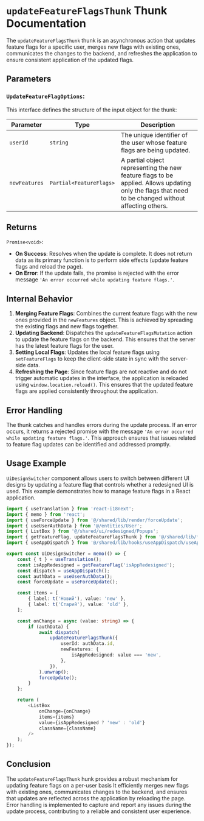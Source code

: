 #  `updateFeatureFlagsThunk` Thunk Documentation

The `updateFeatureFlagsThunk` thunk is an asynchronous action that updates feature flags for a specific user, merges new flags with existing ones, communicates the changes to the backend, and refreshes the application to ensure consistent application of the updated flags.

## Parameters

### `UpdateFeatureFlagOptions`:
This interface defines the structure of the input object for the thunk:

| Parameter  | Type                    | Description                                     |
|------------|-------------------------|-------------------------------------------------|
| `userId`   | `string`                | The unique identifier of the user whose feature flags are being updated. |
| `newFeatures` | `Partial<FeatureFlags>` | A partial object representing the new feature flags to be applied. Allows updating only the flags that need to be changed without affecting others.  |

## Returns

`Promise<void>`: 
- **On Success**: Resolves when the update is complete. It does not return data as its primary function is to perform side effects (update feature flags and reload the page).
- **On Error**: If the update fails, the promise is rejected with the error message `'An error occurred while updating feature flags.'`.



## Internal Behavior
1. **Merging Feature Flags**: Combines the current feature flags with the new ones provided in the `newFeatures` object. This is achieved by spreading the existing flags and new flags together.
2. **Updating Backend**: Dispatches the `updateFeatureFlagsMutation` action to update the feature flags on the backend. This ensures that the server has the latest feature flags for the user.
3. **Setting Local Flags**: Updates the local feature flags using `setFeatureFlags` to keep the client-side state in sync with the server-side data.
4. **Refreshing the Page**: Since feature flags are not reactive and do not trigger automatic updates in the interface, the application is reloaded using `window.location.reload()`. This ensures that the updated feature flags are applied consistently throughout the application.

## Error Handling

The thunk catches and handles errors during the update process. If an error occurs, it returns a rejected promise with the message `'An error occurred while updating feature flags.'`.
This approach ensures that issues related to feature flag updates can be identified and addressed promptly.

## Usage Example
`UiDesignSwitcher` component allows users to switch between different UI designs by updating a feature flag that controls whether a redesigned UI is used. This example demonstrates how to manage feature flags in a React application.

```typescript jsx
import { useTranslation } from 'react-i18next';
import { memo } from 'react';
import { useForceUpdate } from '@/shared/lib/render/forceUpdate';
import { useUserAuthData } from '@/entities/User';
import { ListBox } from '@/shared/ui/redesigned/Popups';
import { getFeatureFlag, updateFeatureFlagsThunk } from '@/shared/lib/features';
import { useAppDispatch } from '@/shared/lib/hooks/useAppDispatch/useAppDispatch';

export const UiDesignSwitcher = memo(() => {
    const { t } = useTranslation();
    const isAppRedesigned = getFeatureFlag('isAppRedesigned');
    const dispatch = useAppDispatch();
    const authData = useUserAuthData();
    const forceUpdate = useForceUpdate();

    const items = [
        { label: t('Новий'), value: 'new' },
        { label: t('Старий'), value: 'old' },
    ];

    const onChange = async (value: string) => {
        if (authData) {
            await dispatch(
                updateFeatureFlagsThunk({
                    userId: authData.id,
                    newFeatures: {
                        isAppRedesigned: value === 'new',
                    },
                }),
            ).unwrap();
            forceUpdate();
        }
    };

    return (
        <ListBox
            onChange={onChange}
            items={items}
            value={isAppRedesigned ? 'new' : 'old'}
            className={className}
        />
    );
});
```

## Conclusion 
The `updateFeatureFlagsThunk` hunk provides a robust mechanism for updating feature flags on a per-user basis
It efficiently merges new flags with existing ones, communicates changes to the backend, and ensures that updates are reflected across the application by reloading the page. 
Error handling is implemented to capture and report any issues during the update process, contributing to a reliable and consistent user experience.
